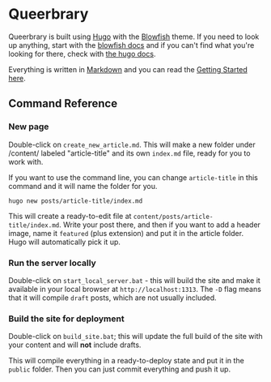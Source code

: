 # Queerbrary

Queerbrary is built using [Hugo](https://gohugo.io/) with the [Blowfish](https://nunocoracao.github.io/blowfish/) theme. If you need to look up anything, start with the [blowfish docs](https://nunocoracao.github.io/blowfish/docs/) and if you can't find what you're looking for there, check with [the hugo docs](https://gohugo.io/documentation/).

Everything is written in [Markdown](https://www.markdownguide.org/cheat-sheet/) and you can read the [Getting Started here](https://www.markdownguide.org/getting-started/).

## Command Reference

### New page

Double-click on `create_new_article.md`. This will make a new folder under /content/ labeled "article-title" and its own `index.md` file, ready for you to work with.

If you want to use the command line, you can change `article-title` in this command and it will name the folder for you.

```shell
hugo new posts/article-title/index.md
```

This will create a ready-to-edit file at `content/posts/article-title/index.md`. Write your post there, and then if you want to add a header image, name it `featured` (plus extension) and put it in the article folder. Hugo will automatically pick it up.

### Run the server locally

Double-click on `start_local_server.bat` - this will build the site and make it available in your local browser at `http://localhost:1313`. The `-D` flag means that it will compile `draft` posts, which are not usually included.

### Build the site for deployment

Double-click on `build_site.bat`; this will update the full build of the site with your content and will **not** include drafts.

This will compile everything in a ready-to-deploy state and put it in the `public` folder. Then you can just commit everything and push it up.
